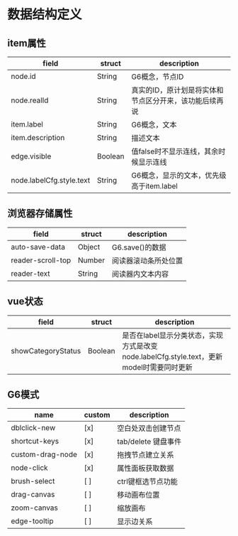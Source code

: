 # 数据结构定义

## item属性

| field                    | struct  | description                                            |
| ------------------------ | ------- | ------------------------------------------------------ |
| node.id                  | String  | G6概念，节点ID                                         |
| node.realId              | String  | 真实的ID，原计划是将实体和节点区分开来，该功能后续再说 |
| item.label               | String  | G6概念，文本                                           |
| item.description         | String  | 描述文本                                               |
| edge.visible             | Boolean | 值false时不显示连线，其余时候显示连线                  |
| node.labelCfg.style.text | String  | G6概念，显示的文本，优先级高于item.label               |

## 浏览器存储属性

| field             | struct | description          |
| ----------------- | ------ | -------------------- |
| auto-save-data    | Object | G6.save()的数据      |
| reader-scroll-top | Number | 阅读器滚动条所处位置 |
| reader-text       | String | 阅读器内文本内容     |

## vue状态

| field              | struct  | description                                                                              |
| ------------------ | ------- | ---------------------------------------------------------------------------------------- |
| showCategoryStatus | Boolean | 是否在label显示分类状态，实现方式是改变node.labelCfg.style.text，更新model时需要同时更新 |

## G6模式

| name             | custom | description         |
| ---------------- | ------ | ------------------- |
| dblclick-new     | [x]    | 空白处双击创建节点  |
| shortcut-keys    | [x]    | tab/delete 键盘事件 |
| custom-drag-node | [x]    | 拖拽节点建立关系    |
| node-click       | [x]    | 属性面板获取数据    |
| brush-select     | [ ]    | ctrl键框选节点功能  |
| drag-canvas      | [ ]    | 移动画布位置        |
| zoom-canvas      | [ ]    | 缩放画布            |
| edge-tooltip     | [ ]    | 显示边关系          |
